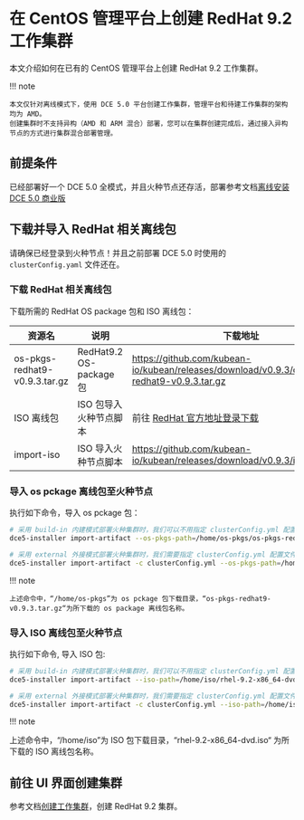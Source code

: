 # 在 CentOS 管理平台上创建 RedHat 9.2 工作集群

本文介绍如何在已有的 CentOS 管理平台上创建 RedHat 9.2 工作集群。

!!! note

    本文仅针对离线模式下，使用 DCE 5.0 平台创建工作集群，管理平台和待建工作集群的架构均为 AMD。
    创建集群时不支持异构（AMD 和 ARM 混合）部署，您可以在集群创建完成后，通过接入异构节点的方式进行集群混合部署管理。

## 前提条件

已经部署好一个 DCE 5.0 全模式，并且火种节点还存活，部署参考文档[离线安装 DCE 5.0 商业版](../../install/commercial/start-install.md)

## 下载并导入 RedHat 相关离线包

请确保已经登录到火种节点！并且之前部署 DCE 5.0 时使用的 `clusterConfig.yaml` 文件还在。

### 下载 RedHat 相关离线包

下载所需的 RedHat OS package 包和 ISO 离线包：

| 资源名 | 说明 | 下载地址 |
| ----- | --- | ------- |
| os-pkgs-redhat9-v0.9.3.tar.gz | RedHat9.2 OS-package 包 | https://github.com/kubean-io/kubean/releases/download/v0.9.3/os-pkgs-redhat9-v0.9.3.tar.gz |
| ISO 离线包 | ISO 包导入火种节点脚本 | 前往 [RedHat 官方地址登录下载](https://access.redhat.com/zh_CN/downloads) |
| import-iso | ISO 导入火种节点脚本 | https://github.com/kubean-io/kubean/releases/download/v0.9.3/import_iso.sh |

### 导入 os pckage 离线包至火种节点

<!-- **解压 RedHat os pckage 离线包**

执行如下命令解压下载的 os pckage 离线包。此处我们下载的 RedHat os pckage 离线包。

```bash
tar -xvf os-pkgs-redhat9-v0.9.3.tar.gz 
```

os package 解压后的文件内容如下：

```text
    os-pkgs
    ├── import_ospkgs.sh       # 该脚本用于导入 os packages 到 MinIO 文件服务
    ├── os-pkgs-amd64.tar.gz   # amd64 架构的 os packages 包
    ├── os-pkgs-arm64.tar.gz   # arm64 架构的 os packages 包
    └── os-pkgs.sha256sum.txt  # os packages 包的 sha256sum 效验文件
```

**导入 OS Package** -->

执行如下命令，导入 os pckage 包：

``` bash
# 采用 build-in 内建模式部署火种集群时，我们可以不用指定 clusterConfig.yml 配置文件
dce5-installer import-artifact --os-pkgs-path=/home/os-pkgs/os-pkgs-redhat9-v0.9.3.tar.gz

# 采用 external 外接模式部署火种集群时，我们需要指定 clusterConfig.yml 配置文件
dce5-installer import-artifact -c clusterConfig.yml --os-pkgs-path=/home/os-pkgs/os-pkgs-redhat9-v0.9.3.tar.gz
```

!!! note

    上述命令中，“/home/os-pkgs”为 os pckage 包下载目录，“os-pkgs-redhat9-v0.9.3.tar.gz“为所下载的 os package 离线包名称。

### 导入 ISO 离线包至火种节点

执行如下命令, 导入 ISO 包:

``` bash
# 采用 build-in 内建模式部署火种集群时，我们可以不用指定 clusterConfig.yml 配置文件
dce5-installer import-artifact --iso-path=/home/iso/rhel-9.2-x86_64-dvd.iso

# 采用 external 外接模式部署火种集群时，我们需要指定 clusterConfig.yml 配置文件
dce5-installer import-artifact -c clusterConfig.yml --iso-path=/home/iso/rhel-9.2-x86_64-dvd.iso

```

!!! note

   上述命令中，“/home/iso”为 ISO 包下载目录，“rhel-9.2-x86_64-dvd.iso“ 为所下载的 ISO 离线包名称。

## 前往 UI 界面创建集群

参考文档[创建工作集群](../user-guide/clusters/create-cluster.md)，创建 RedHat 9.2 集群。
